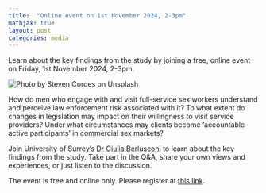 ```yaml
---
title:  "Online event on 1st November 2024, 2-3pm"
mathjax: true
layout: post
categories: media
---
```


Learn about the key findings from the study by joining a free, online event on Friday, 1st November 2024, 2-3pm.


![Photo by Steven Cordes on Unsplash](../assets/images/home.jpg)

How do men who engage with and visit full-service sex workers understand and perceive law enforcement risk associated with it? To what extent do changes in legislation may impact on their willingness to visit service providers? Under what circumstances may clients become ‘accountable active participants’ in commercial sex markets? 

Join University of Surrey’s [Dr Giulia Berlusconi](https://www.surrey.ac.uk/people/giulia-berlusconi) to learn about the key findings from the study. Take part in the Q&A, share your own views and experiences, or just listen to the discussion. 

The event is free and online only. Please register at [this link](https://www.surrey.ac.uk/events/20241101-understanding-risk-commercial-sex-markets-case-men-who-visit-full-service-sex-workers).
